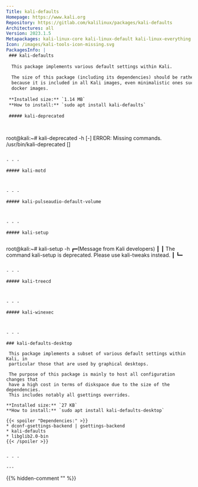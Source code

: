 ```yaml
---
Title: kali-defaults
Homepage: https://www.kali.org
Repository: https://gitlab.com/kalilinux/packages/kali-defaults
Architectures: all
Version: 2023.1.5
Metapackages: kali-linux-core kali-linux-default kali-linux-everything kali-linux-headless kali-linux-large kali-linux-nethunter kali-tools-database kali-tools-forensics kali-tools-information-gathering kali-tools-passwords kali-tools-post-exploitation kali-tools-respond kali-tools-reverse-engineering kali-tools-vulnerability kali-tools-web kali-tools-windows-resources 
Icon: /images/kali-tools-icon-missing.svg
PackagesInfo: |
 ### kali-defaults
 
  This package implements various default settings within Kali.
   
  The size of this package (including its dependencies) should be rather limited
  because it is included in all Kali images, even minimalistic ones such as
  docker images.
 
 **Installed size:** `1.14 MB`  
 **How to install:** `sudo apt install kali-defaults`  
 
 ##### kali-deprecated
 
 
 ```
 root@kali:~# kali-deprecated -h
 [-] ERROR: Missing commands. /usr/bin/kali-deprecated <old-command> <new-command> [<url>]
 ```
 
 - - -
 
 ##### kali-motd
 
 
 
 - - -
 
 ##### kali-pulseaudio-default-volume
 
 
 
 - - -
 
 ##### kali-setup
 
 
 ```
 root@kali:~# kali-setup -h
 ┏━(Message from Kali developers)
 ┃
 ┃ The command kali-setup is deprecated. Please use kali-tweaks instead.
 ┃
 ┗━
 ```
 
 - - -
 
 ##### kali-treecd
 
 
 
 - - -
 
 ##### kali-winexec
 
 
 
 - - -
 
 ### kali-defaults-desktop
 
  This package implements a subset of various default settings within Kali, in
  particular those that are used by graphical desktops.
   
  The purpose of this package is mainly to host all configuration changes that
  have a high cost in terms of diskspace due to the size of the dependencies.
  This includes notably all gsettings overrides.
 
 **Installed size:** `27 KB`  
 **How to install:** `sudo apt install kali-defaults-desktop`  
 
 {{< spoiler "Dependencies:" >}}
 * dconf-gsettings-backend | gsettings-backend
 * kali-defaults
 * libglib2.0-bin
 {{< /spoiler >}}
 
 
 - - -
 
---
```

{{% hidden-comment "<!--Do not edit anything above this line-->" %}}

